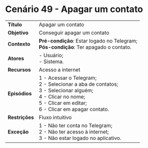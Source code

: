 # Cenário 49 - Apagar um contato

|        |                   |  
| -------  |  :------------------------------------|
|**Título** | Apagar um contato |
|**Objetivo** | Conseguir apagar um contato|
|**Contexto** |**Pré-condição**: Estar logado no Telegram;<br>**Pós-condição**: Ter apagado o contato.|
|**Atores**   | - Usuário;<br> - Sistema.       | 
|**Recursos** | Acesso a internet|
|**Episódios**| 1 - Acessar o Telegram; <br>2 - Selecionar a aba de contatos;<br>3 - Selecionar alguém;<br>4 - Clicar no nome;<br>5 - Clicar em editar;<br>6 - Clicar em apagar contato.
|**Restrições**| Fluxo intuitivo| 
|**Exceção**| 1 - Não ter conta no Telegram;<br> 2 - Não ter acesso à internet;<br>3 - Não estar logado no aplicativo.|

 